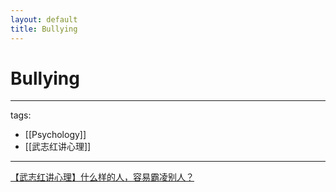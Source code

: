 ```yaml
---
layout: default
title: Bullying
---
```


# Bullying

---
tags:
  - [[Psychology]]
  - [[武志红讲心理]]
---


[【武志红讲心理】什么样的人，容易霸凌别人？](https://youtu.be/W5GJ9ukT7tQ)